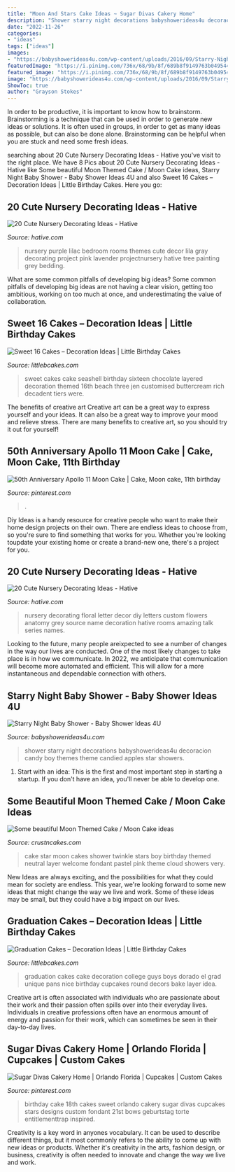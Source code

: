 ```yaml
---
title: "Moon And Stars Cake Ideas ~ Sugar Divas Cakery Home"
description: "Shower starry night decorations babyshowerideas4u decoracion candy boy themes theme candied apples star showers"
date: "2022-11-26"
categories:
- "ideas"
tags: ["ideas"]
images:
- "https://babyshowerideas4u.com/wp-content/uploads/2016/09/Starry-Night-Baby-Shower-Candied-Apples.jpg"
featuredImage: "https://i.pinimg.com/736x/68/9b/8f/689b8f9149763b0495446897409e4dd4--th-birthday-cakes--birthday.jpg"
featured_image: "https://i.pinimg.com/736x/68/9b/8f/689b8f9149763b0495446897409e4dd4--th-birthday-cakes--birthday.jpg"
image: "https://babyshowerideas4u.com/wp-content/uploads/2016/09/Starry-Night-Baby-Shower-Candied-Apples.jpg"
ShowToc: true
author: "Grayson Stokes"
---
```



In order to be productive, it is important to know how to brainstorm. Brainstorming is a technique that can be used in order to generate new ideas or solutions. It is often used in groups, in order to get as many ideas as possible, but can also be done alone. Brainstorming can be helpful when you are stuck and need some fresh ideas.

	

		
searching about 20 Cute Nursery Decorating Ideas - Hative you've visit to the right place. We have 8 Pics about 20 Cute Nursery Decorating Ideas - Hative like Some beautiful Moon Themed Cake / Moon Cake ideas, Starry Night Baby Shower - Baby Shower Ideas 4U and also Sweet 16 Cakes – Decoration Ideas | Little Birthday Cakes. Here you go:
		
    
## 20 Cute Nursery Decorating Ideas - Hative

<img loading=lazy src="https://hative.com/wp-content/uploads/2014/07/nursery-decorating-ideas/18-purple-baby-girl-nursery.jpg" onerror="this.onerror=null;this.src='https://tse1.mm.bing.net/th?id=OIP.7wVQd9AMfRaPOUdGfIofqAHaJ4&amp;pid=15.1';" alt="20 Cute Nursery Decorating Ideas - Hative">

_Source: hative.com_

>nursery purple lilac bedroom rooms themes cute decor lila gray decorating project pink lavender projectnursery hative tree painting grey bedding. 

	

What are some common pitfalls of developing big ideas?
Some common pitfalls of developing big ideas are not having a clear vision, getting too ambitious, working on too much at once, and underestimating the value of collaboration.

    
## Sweet 16 Cakes – Decoration Ideas | Little Birthday Cakes

<img loading=lazy src="http://www.littlebcakes.com/wp-content/uploads/2014/02/Sweet-16-Cakes-Ideas.jpg" onerror="this.onerror=null;this.src='https://tse2.mm.bing.net/th?id=OIP.Qhg5BdUPRfx7ZYJqtAjxWgHaLI&amp;pid=15.1';" alt="Sweet 16 Cakes – Decoration Ideas | Little Birthday Cakes">

_Source: littlebcakes.com_

>sweet cakes cake seashell birthday sixteen chocolate layered decoration themed 16th beach three jen customised buttercream rich decadent tiers were. 

	

The benefits of creative art
Creative art can be a great way to express yourself and your ideas. It can also be a great way to improve your mood and relieve stress. There are many benefits to creative art, so you should try it out for yourself!

    
## 50th Anniversary Apollo 11 Moon Cake | Cake, Moon Cake, 11th Birthday

<img loading=lazy src="https://i.pinimg.com/736x/1a/32/e8/1a32e84c84d17871043427eda4291e37.jpg" onerror="this.onerror=null;this.src='https://tse2.mm.bing.net/th?id=OIP.lhLhz6Hm7OuG8onT6e7yLwHaJ3&amp;pid=15.1';" alt="50th Anniversary Apollo 11 Moon Cake | Cake, Moon cake, 11th birthday">

_Source: pinterest.com_

>. 

	

Diy Ideas is a handy resource for creative people who want to make their home design projects on their own. There are endless ideas to choose from, so you're sure to find something that works for you. Whether you're looking toupdate your existing home or create a brand-new one, there's a project for you.

    
## 20 Cute Nursery Decorating Ideas - Hative

<img loading=lazy src="https://hative.com/wp-content/uploads/2014/07/nursery-decorating-ideas/21-nursery-decorating-ideas.jpg" onerror="this.onerror=null;this.src='https://tse2.mm.bing.net/th?id=OIP.-rBpyKkVw_UZ19TU4EdXNQHaJ6&amp;pid=15.1';" alt="20 Cute Nursery Decorating Ideas - Hative">

_Source: hative.com_

>nursery decorating floral letter decor diy letters custom flowers anatomy grey source name decoration hative rooms amazing talk series names. 

	

Looking to the future, many people areixpected to see a number of changes in the way our lives are conducted. One of the most likely changes to take place is in how we communicate. In 2022, we anticipate that communication will become more automated and efficient. This will allow for a more instantaneous and dependable connection with others.

    
## Starry Night Baby Shower - Baby Shower Ideas 4U

<img loading=lazy src="https://babyshowerideas4u.com/wp-content/uploads/2016/09/Starry-Night-Baby-Shower-Candied-Apples.jpg" onerror="this.onerror=null;this.src='https://tse3.mm.bing.net/th?id=OIP.d3Oqj8h7n6iIgZmco2JIUQHaJ4&amp;pid=15.1';" alt="Starry Night Baby Shower - Baby Shower Ideas 4U">

_Source: babyshowerideas4u.com_

>shower starry night decorations babyshowerideas4u decoracion candy boy themes theme candied apples star showers. 

	

1. Start with an idea: This is the first and most important step in starting a startup. If you don't have an idea, you'll never be able to develop one. 

    
## Some Beautiful Moon Themed Cake / Moon Cake Ideas

<img loading=lazy src="https://www.crustncakes.com/blog/wp-content/uploads/2019/08/831152c8bfe02d615970235ff5ba8d05.jpg" onerror="this.onerror=null;this.src='https://tse1.mm.bing.net/th?id=OIP.yLtjJIv49w6UejK9-4QNDAHaJ3&amp;pid=15.1';" alt="Some beautiful Moon Themed Cake / Moon Cake ideas">

_Source: crustncakes.com_

>cake star moon cakes shower twinkle stars boy birthday themed neutral layer welcome fondant pastel pink theme cloud showers very. 

	

New Ideas are always exciting, and the possibilities for what they could mean for society are endless. This year, we're looking forward to some new ideas that might change the way we live and work. Some of these ideas may be small, but they could have a big impact on our lives.

    
## Graduation Cakes – Decoration Ideas | Little Birthday Cakes

<img loading=lazy src="https://www.littlebcakes.com/wp-content/uploads/2013/08/Graduation-Cake-Pans.jpg" onerror="this.onerror=null;this.src='https://tse3.mm.bing.net/th?id=OIP.h7JsWafve_9TjcRMi4l70wHaJ4&amp;pid=15.1';" alt="Graduation Cakes – Decoration Ideas | Little Birthday Cakes">

_Source: littlebcakes.com_

>graduation cakes cake decoration college guys boys dorado el grad unique pans nice birthday cupcakes round decors bake layer idea. 

	

Creative art is often associated with individuals who are passionate about their work and their passion often spills over into their everyday lives. Individuals in creative professions often have an enormous amount of energy and passion for their work, which can sometimes be seen in their day-to-day lives.

    
## Sugar Divas Cakery Home | Orlando Florida | Cupcakes | Custom Cakes

<img loading=lazy src="https://i.pinimg.com/736x/68/9b/8f/689b8f9149763b0495446897409e4dd4--th-birthday-cakes--birthday.jpg" onerror="this.onerror=null;this.src='https://tse1.mm.bing.net/th?id=OIP.Iu8ps-Xfe-mxJjjjCWat2AHaJ6&amp;pid=15.1';" alt="Sugar Divas Cakery Home | Orlando Florida | Cupcakes | Custom Cakes">

_Source: pinterest.com_

>birthday cake 18th cakes sweet orlando cakery sugar divas cupcakes stars designs custom fondant 21st bows geburtstag torte entitlementtrap inspired. 

	

Creativity is a key word in anyones vocabulary. It can be used to describe different things, but it most commonly refers to the ability to come up with new ideas or products. Whether it's creativity in the arts, fashion design, or business, creativity is often needed to innovate and change the way we live and work.

